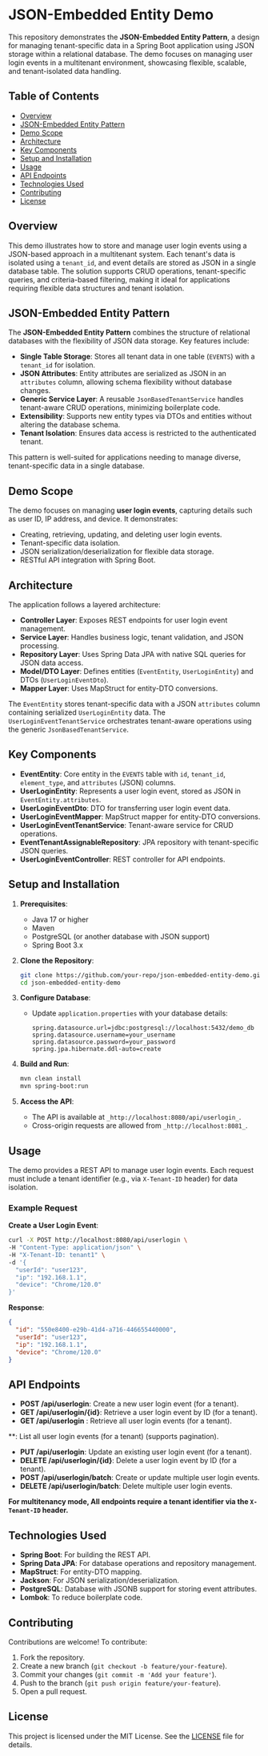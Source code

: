 # JSON-Embedded Entity Demo

This repository demonstrates the **JSON-Embedded Entity Pattern**, a design for managing tenant-specific data in a
Spring Boot application using JSON storage within a relational database. The demo focuses on managing user login events
in a multitenant environment, showcasing flexible, scalable, and tenant-isolated data handling.

## Table of Contents

- [Overview](#overview)
- [JSON-Embedded Entity Pattern](#json-embedded-multitenancy-pattern)
- [Demo Scope](#demo-scope)
- [Architecture](#architecture)
- [Key Components](#key-components)
- [Setup and Installation](#setup-and-installation)
- [Usage](#usage)
- [API Endpoints](#api-endpoints)
- [Technologies Used](#technologies-used)
- [Contributing](#contributing)
- [License](#license)

## Overview

This demo illustrates how to store and manage user login events using a JSON-based approach in a multitenant system.
Each tenant's data is isolated using a `tenant_id`, and event details are stored as JSON in a single database table. The
solution supports CRUD operations, tenant-specific queries, and criteria-based filtering, making it ideal for
applications requiring flexible data structures and tenant isolation.

## JSON-Embedded Entity Pattern

The **JSON-Embedded Entity Pattern** combines the structure of relational databases with the flexibility of JSON data
storage. Key features include:

- **Single Table Storage**: Stores all tenant data in one table (`EVENTS`) with a `tenant_id` for isolation.
- **JSON Attributes**: Entity attributes are serialized as JSON in an `attributes` column, allowing schema flexibility
  without database changes.
- **Generic Service Layer**: A reusable `JsonBasedTenantService` handles tenant-aware CRUD operations, minimizing
  boilerplate code.
- **Extensibility**: Supports new entity types via DTOs and entities without altering the database schema.
- **Tenant Isolation**: Ensures data access is restricted to the authenticated tenant.

This pattern is well-suited for applications needing to manage diverse, tenant-specific data in a single database.

## Demo Scope

The demo focuses on managing **user login events**, capturing details such as user ID, IP address, and device. It
demonstrates:

- Creating, retrieving, updating, and deleting user login events.
- Tenant-specific data isolation.
- JSON serialization/deserialization for flexible data storage.
- RESTful API integration with Spring Boot.

## Architecture

The application follows a layered architecture:

- **Controller Layer**: Exposes REST endpoints for user login event management.
- **Service Layer**: Handles business logic, tenant validation, and JSON processing.
- **Repository Layer**: Uses Spring Data JPA with native SQL queries for JSON data access.
- **Model/DTO Layer**: Defines entities (`EventEntity`, `UserLoginEntity`) and DTOs (`UserLoginEventDto`).
- **Mapper Layer**: Uses MapStruct for entity-DTO conversions.

The `EventEntity` stores tenant-specific data with a JSON `attributes` column containing serialized `UserLoginEntity`
data. The `UserLoginEventTenantService` orchestrates tenant-aware operations using the generic `JsonBasedTenantService`.

## Key Components

- **EventEntity**: Core entity in the `EVENTS` table with `id`, `tenant_id`, `element_type`, and `attributes` (JSON)
  columns.
- **UserLoginEntity**: Represents a user login event, stored as JSON in `EventEntity.attributes`.
- **UserLoginEventDto**: DTO for transferring user login event data.
- **UserLoginEventMapper**: MapStruct mapper for entity-DTO conversions.
- **UserLoginEventTenantService**: Tenant-aware service for CRUD operations.
- **EventTenantAssignableRepository**: JPA repository with tenant-specific JSON queries.
- **UserLoginEventController**: REST controller for API endpoints.

## Setup and Installation

1. **Prerequisites**:
    - Java 17 or higher
    - Maven
    - PostgreSQL (or another database with JSON support)
    - Spring Boot 3.x

2. **Clone the Repository**:
   ```bash
   git clone https://github.com/your-repo/json-embedded-entity-demo.git
   cd json-embedded-entity-demo
   ```

3. **Configure Database**:
    - Update `application.properties` with your database details:
      ```properties
      spring.datasource.url=jdbc:postgresql://localhost:5432/demo_db
      spring.datasource.username=your_username
      spring.datasource.password=your_password
      spring.jpa.hibernate.ddl-auto=create
      ```

4. **Build and Run**:
   ```bash
   mvn clean install
   mvn spring-boot:run
   ```

5. **Access the API**:
    - The API is available at `_http://localhost:8080/api/userlogin_`.
    - Cross-origin requests are allowed from `_http://localhost:8081_`.

## Usage

The demo provides a REST API to manage user login events. Each request must include a tenant identifier (e.g., via
`X-Tenant-ID` header) for data isolation.

### Example Request

**Create a User Login Event**:

```bash
curl -X POST http://localhost:8080/api/userlogin \
-H "Content-Type: application/json" \
-H "X-Tenant-ID: tenant1" \
-d '{
  "userId": "user123",
  "ip": "192.168.1.1",
  "device": "Chrome/120.0"
}'
```

**Response**:

```json
{
  "id": "550e8400-e29b-41d4-a716-446655440000",
  "userId": "user123",
  "ip": "192.168.1.1",
  "device": "Chrome/120.0"
}
```

## API Endpoints

- **POST /api/userlogin**: Create a new user login event (for a tenant).
- **GET /api/userlogin/{id}**: Retrieve a user login event by ID (for a tenant).
- **GET /api/userlogin** : Retrieve all user login events (for a tenant).

**: List all user login events (for a tenant) (supports pagination).

- **PUT /api/userlogin**: Update an existing user login event (for a tenant).
- **DELETE /api/userlogin/{id}**: Delete a user login event by ID (for a tenant).
- **POST /api/userlogin/batch**: Create or update multiple user login events.
- **DELETE /api/userlogin/batch**: Delete multiple user login events.

**For multitenancy mode, All endpoints require a tenant identifier via the `X-Tenant-ID` header.**

## Technologies Used

- **Spring Boot**: For building the REST API.
- **Spring Data JPA**: For database operations and repository management.
- **MapStruct**: For entity-DTO mapping.
- **Jackson**: For JSON serialization/deserialization.
- **PostgreSQL**: Database with JSONB support for storing event attributes.
- **Lombok**: To reduce boilerplate code.

## Contributing

Contributions are welcome! To contribute:

1. Fork the repository.
2. Create a new branch (`git checkout -b feature/your-feature`).
3. Commit your changes (`git commit -m 'Add your feature'`).
4. Push to the branch (`git push origin feature/your-feature`).
5. Open a pull request.

## License

This project is licensed under the MIT License. See the [LICENSE](LICENSE) file for details.